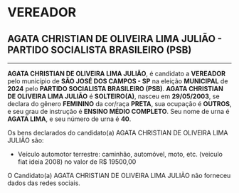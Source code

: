 # VEREADOR
## AGATA CHRISTIAN DE OLIVEIRA LIMA JULIÃO - PARTIDO SOCIALISTA BRASILEIRO (PSB)
---
**AGATA CHRISTIAN DE OLIVEIRA LIMA JULIÃO**, é candidato a **VEREADOR** pelo município de **SÃO JOSÉ DOS CAMPOS - SP** na eleição **MUNICIPAL** de **2024** pelo **PARTIDO SOCIALISTA BRASILEIRO (PSB)**.
**AGATA CHRISTIAN DE OLIVEIRA LIMA JULIÃO** é **SOLTEIRO(A)**, nasceu em **29/05/2003**, se declara do gênero **FEMININO** da cor/raça **PRETA**, sua ocupação é **OUTROS**, e seu grau de instrução é **ENSINO MÉDIO COMPLETO**.
Seu nome de urna é **AGATA LIMA**, e seu número de urna é **40**.

Os bens declarados do candidato(a) AGATA CHRISTIAN DE OLIVEIRA LIMA JULIÃO são: 
- Veículo automotor terrestre: caminhão, automóvel, moto, etc. (veiculo fiat ideia 2008) no valor de R$ 19500,00

O Candidato(a) AGATA CHRISTIAN DE OLIVEIRA LIMA JULIÃO não forneceu dados das redes sociais.